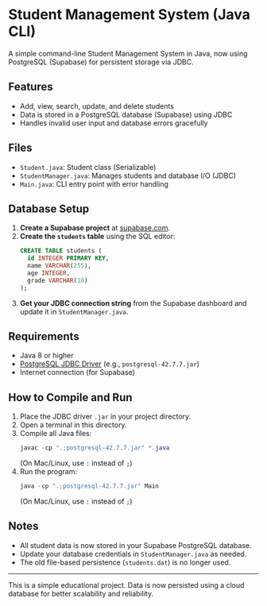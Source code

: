 # Student Management System (Java CLI)

A simple command-line Student Management System in Java, now using PostgreSQL (Supabase) for persistent storage via JDBC.

## Features

- Add, view, search, update, and delete students
- Data is stored in a PostgreSQL database (Supabase) using JDBC
- Handles invalid user input and database errors gracefully

## Files

- `Student.java`: Student class (Serializable)
- `StudentManager.java`: Manages students and database I/O (JDBC)
- `Main.java`: CLI entry point with error handling

## Database Setup

1. **Create a Supabase project** at [supabase.com](https://supabase.com/).
2. **Create the `students` table** using the SQL editor:
   ```sql
   CREATE TABLE students (
     id INTEGER PRIMARY KEY,
     name VARCHAR(255),
     age INTEGER,
     grade VARCHAR(10)
   );
   ```
3. **Get your JDBC connection string** from the Supabase dashboard and update it in `StudentManager.java`.

## Requirements

- Java 8 or higher
- [PostgreSQL JDBC Driver](https://jdbc.postgresql.org/download.html) (e.g., `postgresql-42.7.7.jar`)
- Internet connection (for Supabase)

## How to Compile and Run

1. Place the JDBC driver `.jar` in your project directory.
2. Open a terminal in this directory.
3. Compile all Java files:
   ```powershell
   javac -cp ".;postgresql-42.7.7.jar" *.java
   ```
   (On Mac/Linux, use `:` instead of `;`)
4. Run the program:
   ```powershell
   java -cp ".;postgresql-42.7.7.jar" Main
   ```
   (On Mac/Linux, use `:` instead of `;`)

## Notes

- All student data is now stored in your Supabase PostgreSQL database.
- Update your database credentials in `StudentManager.java` as needed.
- The old file-based persistence (`students.dat`) is no longer used.

---

This is a simple educational project. Data is now persisted using a cloud database for better scalability and reliability.